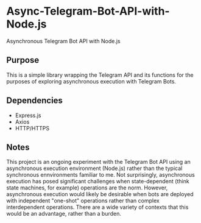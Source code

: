 # Async-Telegram-Bot-API-with-Node.js
Asynchronous Telegram Bot API with Node.js

## Purpose
This is a simple library wrapping the Telegram API and its functions for the purposes of exploring asynchronous execution with Telegram Bots.

## Dependencies
- Express.js
- Axios
- HTTP/HTTPS

## Notes
This project is an ongoing experiment with the Telegram Bot API using an asynchronous execution environment (Node.js) rather than the typical synchronous ennvironments familiar to me. Not surprisingly, asynchronous execution has posed significant challenges when state-dependent (think state machines, for example) operations are the norm. However, asynchronous execution would likely be desirable when bots are deployed with independent "one-shot" operations rather than complex interdependent operations. There are a wide variety of contexts that this would be an advantage, rather than a burden.
